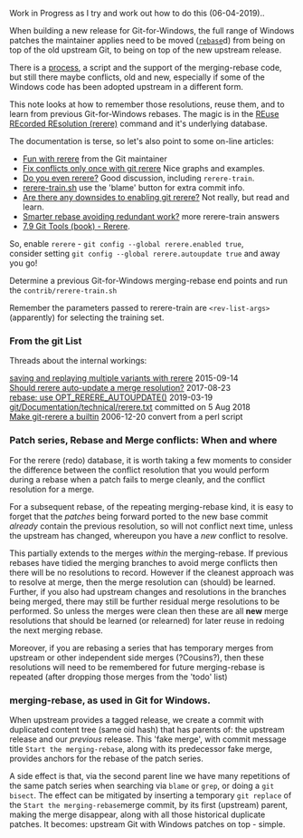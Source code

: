 Work in Progress as I try and work out how to do this (06-04-2019)..  

When building a new release for Git-for-Windows, the full range of Windows patches the maintainer applies need to be moved ([`rebase`](https://git-scm.com/docs/git-rebase)d) from being on top of the old upstream Git, to being on top of the new upstream release. 

There is a [process](https://github.com/git-for-windows/git/wiki/Rebasing-Git-for-Windows), a script and the support of the merging-rebase code, but still there maybe conflicts, old and new, especially if some of the Windows code has been adopted upstream in a different form.

This note looks at how to remember those resolutions, reuse them, and to learn from previous Git-for-Windows rebases.
The magic is in the [REuse REcorded REsolution (rerere)](https://git-scm.com/docs/git-rerere) command and it's underlying database.

The documentation is terse, so let's also point to some on-line articles:
* [Fun with rerere](https://gitster.livejournal.com/41795.html) from the Git maintainer
* [Fix conflicts only once with git rerere](https://medium.com/@porteneuve/fix-conflicts-only-once-with-git-rerere-7d116b2cec67) Nice graphs and examples.
* [Do you even rerere?](https://blog.theodo.fr/2015/01/do-you-even-rerere/) Good discussion, including `rerere-train`.
* [rerere-train.sh](https://github.com/git/git/blob/master/contrib/rerere-train.sh) use the 'blame' button for extra commit info.
* [Are there any downsides to enabling git rerere?](https://stackoverflow.com/q/5519244/717355) Not really, but read and learn.
* [Smarter rebase avoiding redundant work?](https://stackoverflow.com/q/10601541/717355) more rerere-train answers
* [7.9 Git Tools (book) - Rerere](https://git-scm.com/book/en/v2/Git-Tools-Rerere).

So, enable `rerere` - `git config --global rerere.enabled true`,  
consider setting `git config --global rerere.autoupdate true` and away you go!

Determine a previous Git-for-Windows merging-rebase end points and run the `contrib/rerere-train.sh`

Remember the parameters passed to rerere-train are `<rev-list-args>` (apparently) for selecting the training set.

### From the git List
Threads about the internal workings:  

[saving and replaying multiple variants with rerere](https://public-inbox.org/git/1442275050-30497-1-git-send-email-gitster@pobox.com/) 2015-09-14  
[Should rerere auto-update a merge resolution?](https://public-inbox.org/git/CACPiFCJH7RSb_rz6M6ADuGi0q+oeWYhE1fNMQC0EUcCn_kCJwg@mail.gmail.com/) 2017-08-23  
[rebase: use OPT_RERERE_AUTOUPDATE()](https://public-inbox.org/git/20190319190317.6632-4-phillip.wood123@gmail.com/#r) 2019-03-19  
[git/Documentation/technical/rerere.txt](https://github.com/git/git/blob/master/Documentation/technical/rerere.txt) committed on 5 Aug 2018  
[Make git-rerere a builtin](https://public-inbox.org/git/Pine.LNX.4.63.0612201738000.19693@wbgn013.biozentrum.uni-wuerzburg.de/) 2006-12-20 convert from a perl script    

### Patch series, Rebase and Merge conflicts: When and where

For the rerere (redo) database, it is worth taking a few moments to consider the difference between the conflict resolution that you would perform during a rebase when a patch fails to merge cleanly, and the conflict resolution for a merge. 

For a subsequent rebase, of the repeating merging-rebase kind, it is easy to forget that the _patches_ being forward ported to the new base commit _already_ contain the previous resolution, so will not conflict next time, unless the upstream has changed, whereupon you have a _new_ conflict to resolve. 

This partially extends to the merges _within_ the merging-rebase. If previous rebases have tidied the merging branches to avoid merge conflicts then there will be no resolutions to record. However if the cleanest approach was to resolve at merge, then the merge resolution can (should) be learned. Further, if you also had upstream changes and resolutions in the branches being merged, there may still be further residual merge resolutions to be performed. So unless the merges were clean then these are all **new** merge resolutions that should be learned (or relearned) for later reuse in redoing the next merging rebase.

Moreover, if you are rebasing a series that has temporary merges from upstream or other independent side merges (?Cousins?), then these resolutions will need to be remembered for future merging-rebase is repeated (after dropping those merges from the 'todo' list)

### merging-rebase, as used in Git for Windows.
 
When upstream provides a tagged release, we create a commit with duplicated content tree (same oid hash) that has parents of: the upstream release and our _previous_ release. This 'fake merge', with commit message title `Start the merging-rebase`, along with its predecessor fake merge, provides anchors for the rebase of the patch series.

A side effect is that, via the second parent line we have many repetitions of the same patch series when searching via `blame` or `grep`, or doing a `git bisect`. The effect can be mitigated by inserting a temporary `git replace` of the `Start the merging-rebase`merge commit, by its first (upstream) parent, making the merge disappear, along with all those historical duplicate patches. It becomes: upstream Git with Windows patches on top - simple. 
